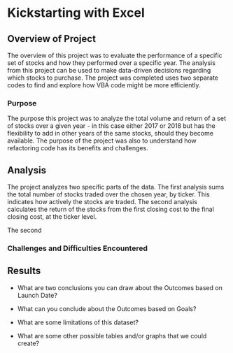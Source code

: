 # Kickstarting with Excel

## Overview of Project
The overview of this project was to evaluate the performance of a specific set of stocks and how they performed over a specific year. The analysis from this project can be used to make data-driven decisions regarding which stocks to purchase.  The project was completed uses two separate codes to find and explore how VBA code might be more efficiently.  
### Purpose
The purpose this project was to analyze the total volume and return of a set of stocks over a given year - in this case either 2017 or 2018 but has the flexibility to add in other years of the same stocks, should they become available. The purpose of the project was also to understand how refactoring code has its benefits and challenges.  
## Analysis
The project analyzes two specific parts of the data.  The first analysis sums the total number of stocks traded over the chosen year, by ticker.  This indicates how actively the stocks are traded.  The second analysis calculates the return of the stocks from the first closing cost to the final closing cost, at the ticker level.  

The second 

  
### Challenges and Difficulties Encountered

## Results

- What are two conclusions you can draw about the Outcomes based on Launch Date?

- What can you conclude about the Outcomes based on Goals?

- What are some limitations of this dataset?

- What are some other possible tables and/or graphs that we could create?


